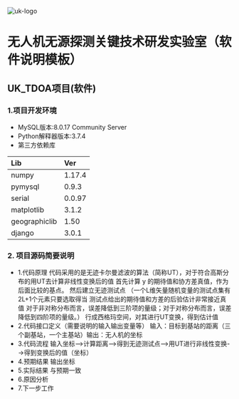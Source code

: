 ![uk-logo](https://s2.ax1x.com/2020/01/19/1C8qXt.png)
# 无人机无源探测关键技术研发实验室（软件说明模板）
## UK_TDOA项目(软件)

### 1.项目开发环境

- MySQL版本:8.0.17 Community Server
- Python解释器版本:3.7.4
- 第三方依赖库
    
|Lib            |Ver    |
|:----          |:----  |
|numpy          |1.17.4 |
|pymysql        |0.9.3  |
|serial         |0.0.97 |
|matplotlib     |3.1.2  |
|geographiclib  |1.50   |
|django         |3.0.1  |

### 2. 项目源码简要说明
- 1.代码原理
     代码采用的是无迹卡尔曼滤波的算法（简称UT），对于符合高斯分布的用UT去计算非线性变换后的值
     首先计算 y 的期待值和协方差真值，作为后面比较的基点。
     然后建立无迹测试点
     （一个L维矢量随机变量的测试点集有 2L+1个元素只要选取得当
     测试点给出的期待值和方差的后验估计非常接近真值
     对于非对称分布而言，误差降低到三阶项的量级；对于对称分布而言，误差降低到四阶项的量级。）
     行成西格玛空间，对其进行UT变换，得到估计值
- 2.代码接口定义（需要说明的输入输出变量等）
     输入：目标到基站的距离（三个副基站，一个主基站）输出：无人机的坐标
- 3.代码流程
    输入坐标-->计算距离-->得到无迹测试点-->用UT进行非线性变换-->得到变换后的值（坐标）
- 4.预期结果
    输出坐标
- 5.实际结果
    与预期一致
- 6.原因分析
- 7.下一步工作
